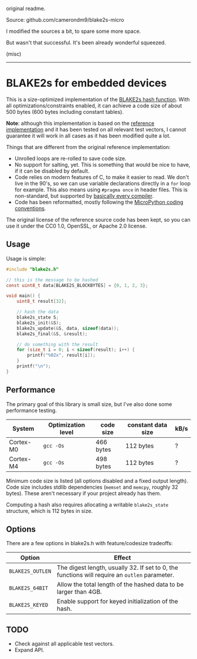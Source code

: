 original readme.

Source: github.com/camerondm9/blake2s-micro

I modified the sources a bit, to spare some more space.

But wasn't that successful. It's been already wonderful squeezed.

(misc)

----


# BLAKE2s for embedded devices

This is a size-optimized implementation of the [BLAKE2s hash function](https://blake2.net/).
With all optimizations/constraints enabled, it can achieve a code size of about 500 bytes (600 bytes including constant tables).

**Note**: although this implementation is based on the [reference implementation](https://github.com/BLAKE2/BLAKE2/tree/master/ref)
and it has been tested on all relevant test vectors, I cannot guarantee it will
work in all cases as it has been modified quite a lot.

Things that are different from the original reference implementation:

  * Unrolled loops are re-rolled to save code size.
  * No support for salting, yet. This is something that would
    be nice to have, if it can be disabled by default.
  * Code relies on modern features of C, to make it easier to read. We don't
    live in the 90's, so we can use variable declarations directly in a `for`
    loop for example. This also means using `#pragma once` in header files.
    This is non-standard, but supported by
    [basically every compiler](https://en.wikipedia.org/wiki/Pragma_once#Portability).
  * Code has been reformatted, mostly following the
[MicroPython coding conventions](https://github.com/micropython/micropython/blob/master/CODECONVENTIONS.md#c-code-conventions).

The original license of the reference source code has been kept, so you can use
it under the CC0 1.0, OpenSSL, or Apache 2.0 license.


## Usage

Usage is simple:

```c
#include "blake2s.h"

// this is the message to be hashed
const uint8_t data[BLAKE2S_BLOCKBYTES] = {0, 1, 2, 3};

void main() {
    uint8_t result[32];

    // hash the data
    blake2s_state S;
    blake2s_init(&S);
    blake2s_update(&S, data, sizeof(data));
    blake2s_final(&S, &result);

    // do something with the result
    for (size_t i = 0; i < sizeof(result); i++) {
        printf("%02x", result[i]);
    }
    printf("\n");
}
```


## Performance

The primary goal of this library is small size, but I've also done some performance testing.

| System    | Optimization level | code size | constant data size | kB/s         |
| --------- | ------------------ | --------- | ------------------ | ------------ |
| Cortex-M0 | `gcc -Os`          | 466 bytes | 112 bytes          | ?            |
| Cortex-M4 | `gcc -Os`          | 498 bytes | 112 bytes          | ?            |

Minimum code size is listed (all options disabled and a fixed output length).
Code size includes stdlib dependencies (`memset` and `memcpy`, roughly 32 bytes). These aren't necessary if your project already has them.

Computing a hash also requires allocating a writable `blake2s_state` structure, which is 112 bytes in size.


## Options

There are a few options in blake2s.h with feature/codesize tradeoffs:

| Option              | Effect                                                                                        |
| ------------------- | --------------------------------------------------------------------------------------------- |
| `BLAKE2S_OUTLEN`    | The digest length, usually 32. If set to 0, the functions will require an `outlen` parameter. |
| `BLAKE2S_64BIT`     | Allow the total length of the hashed data to be larger than 4GB.                              |
| `BLAKE2S_KEYED`     | Enable support for keyed initialization of the hash.                                          |


## TODO

  * Check against all applicable test vectors.
  * Expand API.
